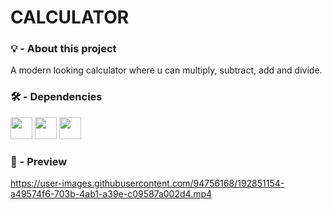# CALCULATOR
### 💡 - About this project 
A modern looking calculator where u can multiply, subtract, add and divide. 

### 🛠️ - Dependencies
<img src="https://cdn-icons-png.flaticon.com/512/1051/1051277.png" width="35px" /> <img src="https://cdn-icons-png.flaticon.com/512/732/732190.png" width="35px" /> <img src="https://cdn-icons-png.flaticon.com/512/5968/5968292.png" width="35px" />&nbsp;
<br/>
### 🎥 - Preview
 


https://user-images.githubusercontent.com/94756168/192851154-a49574f6-703b-4ab1-a39e-c09587a002d4.mp4

#
